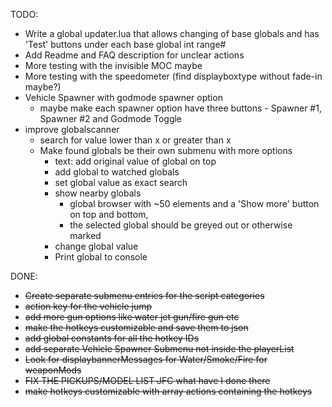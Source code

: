 TODO:
- Write a global updater.lua that allows changing of base globals and has 'Test' buttons under each base global int range#
- Add Readme and FAQ description for unclear actions
- More testing with the invisible MOC maybe
- More testing with the speedometer (find displayboxtype without fade-in maybe?)
- Vehicle Spawner with godmode spawner option
  - maybe make each spawner option have three buttons - Spawner #1, Spawner #2 and Godmode Toggle
- improve globalscanner
  - search for value lower than x or greater than x
  - Make found globals be their own submenu with more options
    - text: add original value of global on top
    - add global to watched globals
    - set global value as exact search
    - show nearby globals
      - global browser with ~50 elements and a 'Show more' button on top and bottom, 
      - the selected global should be greyed out or otherwise marked
    - change global value
    - Print global to console

DONE:
- ~~Create separate submenu entries for the script categories~~
- ~~action key for the vehicle jump~~
- ~~add more gun options like water jet gun/fire gun etc~~
- ~~make the hotkeys customizable and save them to json~~
- ~~add global constants for all the hotkey IDs~~
- ~~add separate Vehicle Spawner Submenu not inside the playerList~~
- ~~Look for displaybannerMessages for Water/Smoke/Fire for weaponMods~~
- ~~FIX THE PICKUPS/MODEL LIST JFC what have I done there~~
- ~~make hotkeys customizable with array actions containing the hotkeys~~